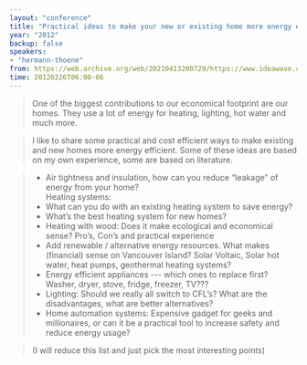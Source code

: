 ```yaml
---
layout: "conference"
title: "Practical ideas to make your new or existing home more energy efficient"
year: "2012"
backup: false
speakers:
- "hermann-thoene"
from: https://web.archive.org/web/20210413200729/https://www.ideawave.ca/2012-conference/practical-ideas-to-make-your-new-or-existing-home-more-energy-efficient
time: 20120226T06:00-06
---
```


> One of the biggest contributions to our economical footprint are our homes.
They use a lot of energy for heating, lighting, hot water and much more.  

> I like to share some practical and cost efficient ways to make existing and
new homes more energy efficient. Some of these ideas are based on my own
experience, some are based on literature.  

> * Air tightness and insulation, how can you reduce “leakage” of energy from
your home?  
Heating systems:  
> * What can you do with an existing heating system to save energy?  
> * What’s the best heating system for new homes?  
> * Heating with wood: Does it make ecological and economical sense? Pro’s,
Con’s and practical experience  
> * Add renewable / alternative energy resources. What makes (financial) sense
on Vancouver Island? Solar Voltaic, Solar hot water, heat pumps, geothermal
heating systems?  
> * Energy efficient appliances --- which ones to replace first? Washer, dryer,
stove, fridge, freezer, TV???  
> * Lighting: Should we really all switch to CFL’s? What are the disadvantages,
what are better alternatives?  
> * Home automation systems: Expensive gadget for geeks and millionaires, or can
it be a practical tool to increase safety and reduce energy usage?

> (I will reduce this list and just pick the most interesting points)
